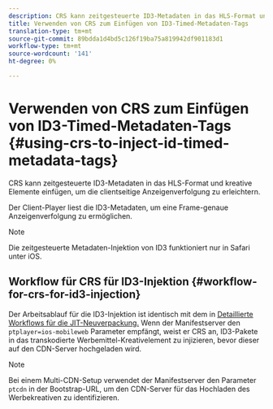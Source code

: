 ```yaml
---
description: CRS kann zeitgesteuerte ID3-Metadaten in das HLS-Format und kreative Elemente einfügen, um die clientseitige Anzeigenverfolgung zu erleichtern.
title: Verwenden von CRS zum Einfügen von ID3-Timed-Metadaten-Tags
translation-type: tm+mt
source-git-commit: 89bdda1d4bd5c126f19ba75a819942df901183d1
workflow-type: tm+mt
source-wordcount: '141'
ht-degree: 0%

---
```



# Verwenden von CRS zum Einfügen von ID3-Timed-Metadaten-Tags {#using-crs-to-inject-id-timed-metadata-tags}

CRS kann zeitgesteuerte ID3-Metadaten in das HLS-Format und kreative Elemente einfügen, um die clientseitige Anzeigenverfolgung zu erleichtern.

Der Client-Player liest die ID3-Metadaten, um eine Frame-genaue Anzeigenverfolgung zu ermöglichen.

>[!NOTE]
>
>Die zeitgesteuerte Metadaten-Injektion von ID3 funktioniert nur in Safari unter iOS.

## Workflow für CRS für ID3-Injektion {#workflow-for-crs-for-id3-injection}

Der Arbeitsablauf für die ID3-Injektion ist identisch mit dem in [Detaillierte Workflows für die JIT-Neuverpackung.](../~old-creative-repackaging-service/jit-repackage.md) Wenn der Manifestserver den  `ptplayer=ios-mobileweb` Parameter empfängt, weist er CRS an, ID3-Pakete in das transkodierte Werbemittel-Kreativelement zu injizieren, bevor dieser auf den CDN-Server hochgeladen wird.

>[!NOTE]
>
>Bei einem Multi-CDN-Setup verwendet der Manifestserver den Parameter `ptcdn` in der Bootstrap-URL, um den CDN-Server für das Hochladen des Werbekreativen zu identifizieren.
